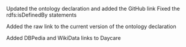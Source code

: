 Updated the ontology declaration and added the GitHub link
Fixed the rdfs:isDefinedBy statements

Added the raw link to the current version of the ontology declaration

Added DBPedia and WikiData links to Daycare
